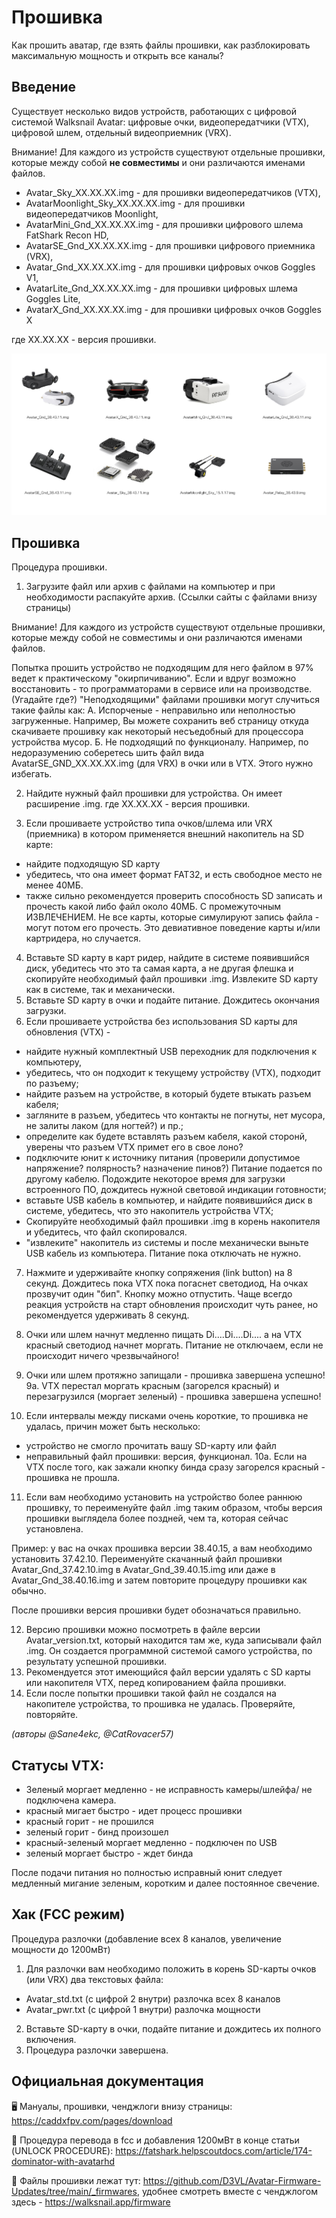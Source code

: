 # Прошивка
Как прошить аватар, где взять файлы прошивки, как разблокировать максимальную мощность и открыть все каналы?

## Введение
Существует несколько видов устройств, работающих с цифровой системой Walksnail Avatar: цифровые очки, видеопередатчики (VTX), цифровой шлем, отдельный видеоприемник (VRX).

Внимание! Для каждого из устройств существуют отдельные прошивки, которые между собой **не совместимы** и они различаются именами файлов.

* Avatar_Sky_XX.XX.XX.img - для прошивки видеопередатчиков (VTX),
* AvatarMoonlight_Sky_XX.XX.XX.img - для прошивки видеопередатчиков Moonlight,
* AvatarMini_Gnd_XX.XX.XX.img - для прошивки цифрового шлема FatShark Recon HD,
* AvatarSE_Gnd_XX.XX.XX.img - для прошивки цифрового приемника (VRX),
* Avatar_Gnd_XX.XX.XX.img - для прошивки цифровых очков Goggles V1,
* AvatarLite_Gnd_XX.XX.XX.img - для прошивки цифровых шлема Goggles Lite,
* AvatarX_Gnd_XX.XX.XX.img - для прошивки цифровых очков Goggles Х

где XX.XX.XX - версия прошивки.

![](./assets/firmware.jpg)

## Прошивка

Процедура прошивки.

1. Загрузите файл или архив с файлами на компьютер и при необходимости распакуйте архив. (Ссылки сайты с файлами внизу страницы) 

Внимание! Для каждого из устройств существуют отдельные прошивки, которые между собой не совместимы и они различаются именами файлов.

Попытка прошить устройство не подходящим для него файлом в 97% ведет к практическому "окирпичиванию". Если и вдруг возможно восстановить - то программаторами в сервисе или на производстве. (Угадайте где?)
"Неподходящими" файлами прошивки могут случиться такие файлы как:
А. Испорченые - неправильно или неполностью загруженные. Например, Вы можете сохранить веб страницу откуда скачиваете прошивку как некоторый несъедобный для процессора устройства мусор.
Б. Не подходящий по функционалу. Например, по недоразумению соберетесь шить файл вида AvatarSE_GND_XX.XX.XX.img (для VRX) в очки или в VTX. Этого нужно избегать.

2. Найдите нужный файл прошивки для устройства. Он имеет расширение .img. где XX.XX.XX - версия прошивки.

3. Если прошиваете устройство типа очков/шлема или VRX (приемника) в котором применяется внешний накопитель на SD карте:
 - найдите подходящую SD карту
 - убедитесь, что она имеет формат FAT32, и есть свободное место не менее 40МБ.
 - также сильно рекомендуется проверить способность SD записать и прочесть какой либо файл около 40МБ. С промежуточным ИЗВЛЕЧЕНИЕМ.  Не все карты, которые симулируют запись файла - могут потом его прочесть. Это девиативное поведение карты и/или картридера, но случается.
4. Вставьте SD карту в карт ридер, найдите в системе появившийся диск, убедитесь что это та самая карта, а не другая флешка и скопируйте необходимый файл прошивки .img. Извлеките SD карту как в системе, так и механически. 
5. Вставьте SD карту в очки и подайте питание. Дождитесь окончания загрузки.
6. Если прошиваете устройства без использования SD карты для обновления (VTX) - 
- найдите нужный комплектный USB переходник для подключения к компьютеру, 
- убедитесь, что он подходит к текущему устройству (VTX), подходит по разъему;
- найдите разъем на устройстве, в который будете втыкать разъем кабеля;
- загляните в разъем, убедитесь что контакты не погнуты, нет мусора, не залиты лаком (для ногтей?) и пр.;
- определите как будете вставлять разъем кабеля, какой сторонй, уверены что разъем VTX примет его в свое лоно?
- подключите юнит к источнику питания (проверили допустимое напряжение? полярность? назначение пинов?) Питание подается по другому кабелю. Подождите некоторое время для загрузки встроенного ПО, дождитесь нужной световой индикации готовности;
- вставьте USB кабель в компьютер, и найдите появившийся диск в системе, убедитесь, что это накопитель устройства VTX;
- Скопируйте необходимый файл прошивки .img в корень накопителя и убедитесь, что файл скопировался.
- "извлеките" накопитель из системы и после механически выньте USB кабель из компьютера. Питание пока отключать не нужно.
7. Нажмите и удерживайте кнопку сопряжения (link button) на 8 секунд. Дождитесь пока VTX пока погаснет светодиод, На очках прозвучит один "бип". Кнопку можно отпустить. Чаще всегдо реакция устройств на старт обновления происходит чуть ранее, но рекомендуется удерживать 8 секунд.
8. Очки или шлем начнут медленно пищать Di....Di....Di.... а на VTX красный светодиод начнет моргать. Питание не отключаем, если не происходит ничего чрезвычайного!
9. Очки или шлем протяжно запищали - прошивка завершена успешно! 
9а. VTX перестал моргать красным (загорелся красный) и перезагрузился (моргает зеленый) - прошивка завершена успешно!

10. Если интервалы между писками очень короткие, то прошивка не удалась, причин может быть несколько: 
- устройство не смогло прочитать вашу SD-карту или файл
- неправильный файл прошивки: версия, функционал.
10а. Если на VTX после того, как зажали кнопку бинда сразу загорелся красный - прошивка не прошла.

11. Если вам необходимо установить на устройство более раннюю прошивку, то переименуйте файл .img таким образом, чтобы версия прошивки выглядела более поздней, чем та, которая сейчас установлена.

Пример: у вас на очках прошивка версии 38.40.15, а вам необходимо установить 37.42.10. 
Переименуйте скачанный файл прошивки Avatar_Gnd_37.42.10.img в Avatar_Gnd_39.40.15.img или даже в Avatar_Gnd_38.40.16.img и затем повторите процедуру прошивки как обычно.

После прошивки версия прошивки будет обозначаться правильно.

12. Версию прошивки можно посмотреть в файле версии Avatar_version.txt, который находится там же, куда записывали файл .img. Он создается программной системой самого устройства, по результату успешной прошивки.
13. Рекомендуется этот имеющийся файл версии удалять с SD карты или накопителя VTX, перед копированием файла прошивки.
14. Если после попытки прошивки такой файл не создался на накопителе устройства, то прошивка не удалась. 
Проверяйте, повторяйте.

_(авторы @Sane4ekc, @CatRovacer57)_


## Статусы VTX:
* Зеленый моргает медленно - не исправность камеры/шлейфа/ не подключена камера.
* красный мигает быстро - идет процесс прошивки 
* красный горит - не прошился
* зеленый горит - бинд произошел
* красный-зеленый моргает медленно - подключен по USB
* зеленый моргает быстро - ждет бинда

После подачи питания но полностью исправный юнит следует медленный мигание зеленым, коротким и далее постоянное свечение.


## Хак (FCC режим)

Процедура разлочки (добавление всех 8 каналов, увеличение мощности до 1200мВт)
1. Для разлочки вам необходимо положить в корень SD-карты очков (или VRX) два текстовых файла:
- Avatar_std.txt (с цифрой 2 внутри) разлочка всех 8 каналов
- Avatar_pwr.txt (с цифрой 1 внутри) разлочка мощности
2. Вставьте SD-карту в очки, подайте питание и дождитесь их полного включения.
3. Процедура разлочки завершена.

## Официальная документация

🖥 Мануалы, прошивки, ченджлоги внизу страницы: https://caddxfpv.com/pages/download


🔧 Процедура перевода в fcc и добавления 1200мВт в конце статьи (UNLOCK PROCEDURE): https://fatshark.helpscoutdocs.com/article/174-dominator-with-avatarhd


💾 Файлы прошивки лежат тут: https://github.com/D3VL/Avatar-Firmware-Updates/tree/main/_firmwares, удобнее смотреть вместе с ченджлогом здесь - https://walksnail.app/firmware
